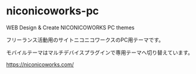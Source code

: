 # niconicoworks-pc
WEB Design & Create NICONICOWORKS PC themes

フリーランス活動用のサイトニコニコワークスのPC用テーマです。

モバイルテーマはマルチデバイスプラグインで専用テーマへ切り替えています。

https://niconicoworks.com/
